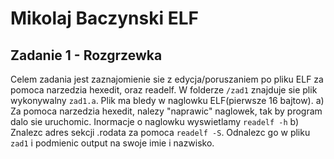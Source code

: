 # Mikolaj Baczynski  ELF

## Zadanie 1 - Rozgrzewka 
Celem zadania jest zaznajomienie sie z edycja/poruszaniem po pliku ELF za pomoca narzedzia hexedit, oraz readelf.
W folderze `/zad1` znajduje sie plik wykonywalny `zad1.a`. Plik ma bledy w naglowku ELF(pierwsze 16 bajtow).
a) Za pomoca narzedzia hexedit, nalezy "naprawic" naglowek, tak by program dalo sie uruchomic. Inormacje o naglowku wyswietlamy `readelf -h`
b) Znalezc adres sekcji .rodata za pomoca `readelf -S`. Odnalezc go w pliku `zad1` i podmienic output na swoje imie i nazwisko. 